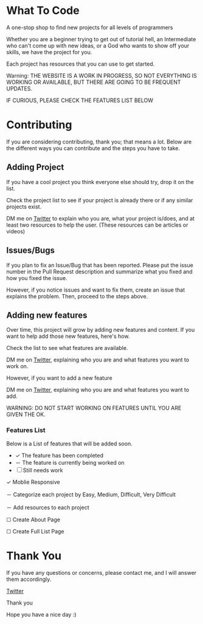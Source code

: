 # What To Code

A one-stop shop to find new projects for all levels of programmers

Whether you are a beginner trying to get out of tutorial hell, an Intermediate who can't come up with new ideas, or a God who wants to show off your skills, we have the project for you. 

Each project has resources that you can use to get started. 

Warning: THE WEBSITE IS A WORK IN PROGRESS, SO NOT EVERYTHING IS WORKING OR AVAILABLE, BUT THERE ARE GOING TO BE FREQUENT UPDATES.

IF CURIOUS, PLEASE CHECK THE FEATURES LIST BELOW 

# Contributing
If you are considering contributing, thank you; that means a lot. Below are the different ways you can contribute and the steps you have to take. 


## Adding Project
If you have a cool project you think everyone else should try, drop it on the list. 

Check the project list to see if your project is already there or if any similar projects exist.

DM me on [Twitter](https://twitter.com/Ja3Tech) to explain who you are, what your project is/does, and at least two resources to help the user. (These resources can be articles or videos)

## Issues/Bugs
If you plan to fix an Issue/Bug that has been reported. Please put the issue number in the Pull Request description and summarize what you fixed and how you fixed the issue.

However, if you notice issues and want to fix them, create an issue that explains the problem. Then, proceed to the steps above. 

## Adding new features 
Over time, this project will grow by adding new features and content. If you want to help add those new features, here's how. 

Check the list to see what features are available.

DM me on [Twitter](https://twitter.com/Ja3Tech), explaining who you are and what features you want to work on. 

However, if you want to add a new feature 

DM me on [Twitter](https://twitter.com/Ja3Tech), explaining who you are and what features you want to add.

WARNING: DO NOT START WORKING ON FEATURES UNTIL YOU ARE GIVEN THE OK. 

### Features List 
Below is a List of features that will be added soon. 

- &check; The feature has been completed
- &#65293; The feature is currently being worked on  
- &#9744; Still needs work 

&check; Moblie Responsive 

&#65293; Categorize each project by Easy, Medium, Difficult, Very Difficult

&#65293; Add resources to each project

&#9744; Create About Page

&#9744; Create Full List Page 

# Thank You 
If you have any questions or concerns, please contact me, and I will answer them accordingly.

[Twitter](https://twitter.com/Ja3Tech)

Thank you 

Hope you have a nice day :)


